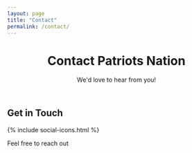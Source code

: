 ```yaml
---
layout: page
title: "Contact"
permalink: /contact/
---
```


<header class="blog-hero">
  <div class="overlay"></div>
  <div class="blog-hero-content">
    <h1>Contact Patriots Nation</h1>
    <p>We'd love to hear from you!</p>
  </div>
</header>

<section class="contact-info">
  <h2>Get in Touch</h2>
  {% include social-icons.html %}
  <p>Feel free to reach out </p>
</section>